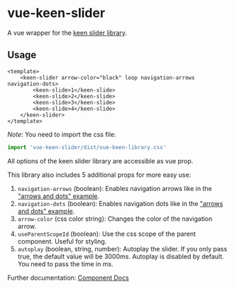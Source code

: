 # vue-keen-slider

A vue wrapper for the [keen slider library](https://github.com/rcbyr/keen-slider).

## Usage

```vue
<template>
    <keen-slider arrow-color="black" loop navigation-arrows navigation-dots>
    	<keen-slide>1</keen-slide>
    	<keen-slide>2</keen-slide>
    	<keen-slide>3</keen-slide>
    	<keen-slide>4</keen-slide>
    </keen-slider>
</template>
```

*Note*: You need to import the css file:

```javascript
import 'vue-keen-slider/dist/vue-keen-library.css'
```

All options of the keen slider library are accessible as vue prop. 

This library also includes 5 additional props for more easy use:

1. `navigation-arrows` (boolean): Enables navigation arrows like in the ["arrows and dots" example](https://keen-slider.io/examples/#navigation). 
2. `navigation-dots` (boolean): Enables navigation dots like in the ["arrows and dots" example](https://keen-slider.io/examples/#navigation). 
2. `arrow-color` (css color string): Changes the color of the navigation arrow. 
4. `useParentScopeId` (boolean): Use the css scope of the parent component. Useful for styling.
5. `autoplay` (boolean, string, number): Autoplay the slider. If you only pass true, the default value will be 3000ms. Autoplay is disabled by default. You need to pass the time in ms.

Further documentation: [Component Docs](https://github.com/TheNoim/vue-keen-slider/tree/master/docs/KeenSlider.md)